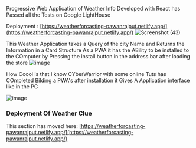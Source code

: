Progressive Web Application of Weather Info Developed with React has Passed all the Tests on Google LightHouse 

Deployment : [https://weatherforcasting-pawanrajput.netlify.app/](https://weatherforcasting-pawanrajput.netlify.app/)
![Screenshot (43)](https://user-images.githubusercontent.com/110086934/236208559-e6871584-48c7-432b-9bd4-c2626296ec1a.png)

This Weather Application takes a Query of the city Name and Returns the Information in a Card Structure
As a PWA it has the ABility to be  installed to the COmputer by Pressing the install button in the address bar after loading the store
![image](https://user-images.githubusercontent.com/110086934/236211290-afd16e23-c2f0-47ef-a53d-6f0ac3e85a04.png)

How Coool is that I know CYberWarrior with some online Tuts has COmpleted Bilding a  PWA's after installation it Gives A Application interface like in the PC

![image](https://user-images.githubusercontent.com/110086934/236209061-570b62f7-5faa-4fca-91a0-6cac63545316.png)

### Deployment Of Weather Clue

This section has moved here:  [https://weatherforcasting-pawanrajput.netlify.app/](https://weatherforcasting-pawanrajput.netlify.app/)
